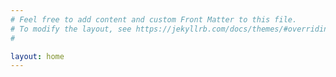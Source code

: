 ```yaml
---
# Feel free to add content and custom Front Matter to this file.
# To modify the layout, see https://jekyllrb.com/docs/themes/#overriding-theme-defaults
#

layout: home
---
```


